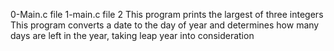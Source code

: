 0-Main.c file
1-main.c file 2
This program prints the largest of three integers
This program converts a date to the day of year and determines how many days are left in the year, taking leap year into consideration
